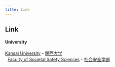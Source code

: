 ```yaml
---
title: Link
---
```

## Link

#### University
[Kansai University](http://www.kansai-u.ac.jp/English/) - [関西大学](http://www.kansai-u.ac.jp/)
<br>
&nbsp; [Faculty of Societal Safety Sciences](http://www.kansai-u.ac.jp/Fc_ss/english/) - [社会安全学部](http://www.kansai-u.ac.jp/Fc_ss/)
